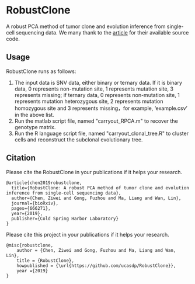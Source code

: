 # RobustClone
A robust PCA method of tumor clone and evolution inference from single-cell sequencing data. We many thank to the [article](http://arxiv.org/abs/1109.0367) for their available source code.

## Usage
RobustClone runs as follows: 
1. The input data is SNV data, either binary or ternary data. If it is binary data, 0 represents non-mutation site, 1 represents mutation site, 3 represents missing; if ternary data, 0 represents non-mutation site, 1 represents mutation heterozygous site, 2 represents mutation homozygous site and 3 represents missing，for example, ‘example.csv’ in the above list. 
2. Run the matlab script file, named "carryout_RPCA.m" to recover the genotype matrix.
3. Run the R language script file, named "carryout_clonal_tree.R" to cluster cells and reconstruct the subclonal evolutionary tree.

## Citation
Please cite the RobustClone in your publications if it helps your research.
```
@article{chen2019robustclone,
  title={RobustClone: A robust PCA method of tumor clone and evolution inference from single-cell sequencing data},
  author={Chen, Ziwei and Gong, Fuzhou and Ma, Liang and Wan, Lin},
  journal={bioRxiv},
  pages={666271},
  year={2019},
  publisher={Cold Spring Harbor Laboratory}
}
```
Please cite this project in your publications if it helps your research.
```
@misc{robustclone,
    author = {Chen, Ziwei and Gong, Fuzhou and Ma, Liang and Wan, Lin},
    title = {RobustClone},
    howpublished = {\url{https://github.com/ucasdp/RobustClone}},
    year ={2019}
}
```

